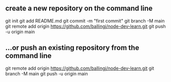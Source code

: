 ## create a new repository on the command line

git init
git add README.md
git commit -m "first commit"
git branch -M main
git remote add origin https://github.com/ballingj/node-dev-learn.git
git push -u origin main

## …or push an existing repository from the command line

git remote add origin https://github.com/ballingj/node-dev-learn.git
git branch -M main
git push -u origin main
